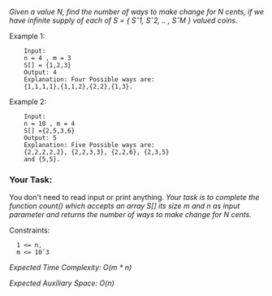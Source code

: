 *Given a value N, find the number of ways to make change for N cents, if we have infinite supply of each of S = { Sˆ1, Sˆ2, .. , SˆM } valued coins.*

Example 1:

```
    Input:
    n = 4 , m = 3
    S[] = {1,2,3}
    Output: 4
    Explanation: Four Possible ways are:
    {1,1,1,1},{1,1,2},{2,2},{1,3}.
```


Example 2:
```
    Input:
    n = 10 , m = 4
    S[] ={2,5,3,6}
    Output: 5
    Explanation: Five Possible ways are:
    {2,2,2,2,2}, {2,2,3,3}, {2,2,6}, {2,3,5}
    and {5,5}.
```

### Your Task:
You don't need to read input or print anything. *Your task is to complete the function count() which accepts an array S[] its size m and n as input parameter and returns the number of ways to make change for N cents.*


Constraints:
```
  1 <= n,
  m <= 10ˆ3
```


*Expected Time Complexity: O(m * n)*

*Expected Auxiliary Space: O(n)*
